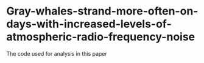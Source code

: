 # Gray-whales-strand-more-often-on-days-with-increased-levels-of-atmospheric-radio-frequency-noise
The code used for analysis in this paper
